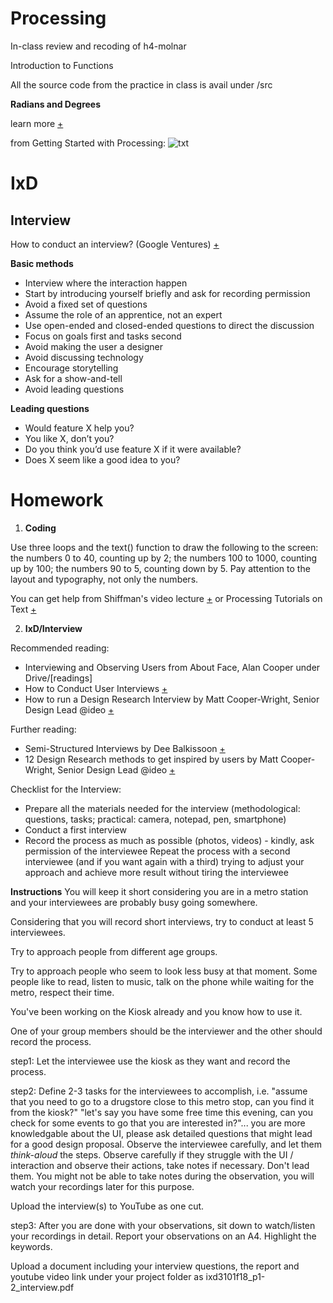 # Processing
In-class review and recoding of h4-molnar

Introduction to Functions

All the source code from the practice in class is avail under /src

**Radians and Degrees** 

learn more [+](https://www.youtube.com/watch?v=EnwWxMZVBeg)

from Getting Started with Processing:
![txt](http://www.dan.sv.it/teaching/ixd307f17/images/[RF2010]radians-and-degrees.png)

# IxD

## Interview

How to conduct an interview? (Google Ventures) [+](https://www.youtube.com/watch?v=Qq3OiHQ-HCU)

**Basic methods**
* Interview where the interaction happen
* Start by introducing yourself briefly and ask for recording permission
* Avoid a fixed set of questions
* Assume the role of an apprentice, not an expert
* Use open-ended and closed-ended questions to direct the discussion
* Focus on goals first and tasks second
* Avoid making the user a designer
* Avoid discussing technology
* Encourage storytelling
* Ask for a show-and-tell
* Avoid leading questions

**Leading questions**
* Would feature X help you?
* You like X, don’t you?
* Do you think you’d use feature X if it were available?
* Does X seem like a good idea to you?

# Homework
1. **Coding**

Use three loops and the text() function to draw the following to the screen: the numbers 0 to 40, counting up by 2; the numbers 100 to 1000, counting up by 100; the numbers 90 to 5, counting down by 5. Pay attention to the layout and typography, not only the numbers.

You can get help from Shiffman's video lecture [+](https://www.youtube.com/watch?v=NLzne4XaR3M) or Processing Tutorials on Text [+](https://processing.org/tutorials/typography/)

2. **IxD/Interview**

Recommended reading:

* Interviewing and Observing Users from About Face, Alan Cooper under Drive/[readings]
* How to Conduct User Interviews [+](https://www.interaction-design.org/literature/article/how-to-conduct-user-interviews)
* How to run a Design Research Interview by Matt Cooper-Wright, Senior Design Lead @ideo [+](https://medium.com/design-research-methods/how-to-run-a-design-research-interview-576d14806dfd)

Further reading:

* Semi-Structured Interviews by Dee Balkissoon [+](http://designresearchtechniques.com/casestudies/semi-structured-interviews/)
* 12 Design Research methods to get inspired by users by Matt Cooper-Wright, Senior Design Lead @ideo [+](https://medium.com/design-research-methods/12-design-research-methods-to-get-inspired-by-users-cae4789a094b)

Checklist for the Interview:
* Prepare all the materials needed for the interview (methodological: questions, tasks; practical: camera, notepad, pen, smartphone)
* Conduct a first interview
* Record the process as much as possible (photos, videos) - kindly, ask permission of the interviewee
Repeat the process with a second interviewee (and if you want again with a third) trying to adjust your approach and achieve more result without tiring the interviewee

**Instructions**
You will keep it short considering you are in a metro station and your interviewees are probably busy going somewhere.

Considering that you will record short interviews, try to conduct at least 5 interviewees.

Try to approach people from different age groups.

Try to approach people who seem to look less busy at that moment. Some people like to read, listen to music, talk on the phone while waiting for the metro, respect their time.

You've been working on the Kiosk already and you know how to use it. 

One of your group members should be the interviewer and the other should record the process. 

step1: Let the interviewee use the kiosk as they want and record the process.

step2: Define 2-3 tasks for the interviewees to accomplish, i.e. "assume that you need to go to a drugstore close to this metro stop, can you find it from the kiosk?" "let's say you have some free time this evening, can you check for some events to go that you are interested in?"... you are more knowledgable about the UI, please ask detailed questions that might lead for a good design proposal. Observe the interviewee carefully, and let them *think-aloud* the steps. Observe carefully if they struggle with the UI / interaction and observe their actions, take notes if necessary. Don't lead them. You might not be able to take notes during the observation, you will watch your recordings later for this purpose. 

Upload the interview(s) to YouTube as one cut.

step3: After you are done with your observations, sit down to watch/listen your recordings in detail. Report your observations on an A4. Highlight the keywords.

Upload a document including your interview questions, the report and youtube video link under your project folder as ixd3101f18_p1-2_interview.pdf 


